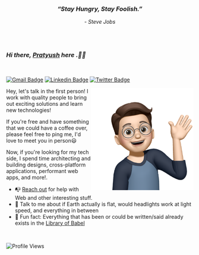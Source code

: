 <!-- ![banner](https://github.com/pratyushjain122/pratyushjain122/blob/master/game-off-gif.gif) -->

### <p align="center"><i>“Stay Hungry, Stay Foolish.”</i></p>

<p align="center"><i>- Steve Jobs</i></p>
<br>
<br>

### <i>Hi there, [Pratyush](https://pratyushjain.me/) here .👋🏼</i>

<br>

[![Gmail Badge](https://img.shields.io/badge/-pratyush.jain2001@gmail.com-c14438?style=flat&logo=Gmail&logoColor=white)](mailto:pratyush.jain2001@gmail.com "Connect via Email")
[![Linkedin Badge](https://img.shields.io/badge/-Pratyush%20Jain-0072b1?style=flat&logo=Linkedin&logoColor=white)](https://www.linkedin.com/in/jain-pratyush/ "Connect on LinkedIn")
[![Twitter Badge](https://img.shields.io/badge/-@pratyush_jain1-00acee?style=flat&logo=Twitter&logoColor=white)](https://twitter.com/pratyush_jain1 "Follow on Twitter")

<a href="https://pratyushjain.vercel.app/"><img src="https://github.com/pratyushjain122/pratyushjain122/blob/master/extra/hi.PNG" align="right" height="275" /></a>

Hey, let's talk in the first person!
I work with quality people to bring out exciting solutions and learn new technologies!

If you're free and have something that we could have a coffee over, please feel free to ping me, I'd love to meet you in person😃

Now, if you're looking for my tech side,
I spend time architecting and building designs, cross-platform applications, performant web apps, and more!.

-   📭 [Reach out](#hi-there-samujjwaal-here) for help with Web and other interesting stuff.
-   💬 Talk to me about if Earth actually is flat, would headlights work at light speed, and everything in between
-   👾 Fun fact: Everything that has been or could be written/said already exists in the [Library of Babel](https://libraryofbabel.info/)

<br>

![Profile Views](https://komarev.com/ghpvc/?username=pratyushjain122&color=blue)
